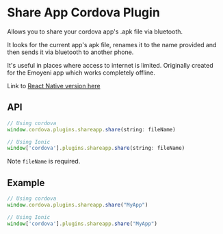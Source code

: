 # Share App Cordova Plugin

Allows you to share your cordova app's .apk file via bluetooth.

It looks for the current app's apk file, renames it to the name provided and then sends it via bluetooth to another phone.

It's useful in places where access to internet is limited. Originally created for the Emoyeni app which works completely offline.

Link to [React Native version here](https://github.com/Nicolaidavies/react-native-bluetooth-app-share)

## API

```js
// Using cordova
window.cordova.plugins.shareapp.share(string: fileName)

// Using Ionic 
window['cordova'].plugins.shareapp.share(string: fileName)
```

Note `fileName` is required.



## Example

```js
// Using cordova
window.cordova.plugins.shareapp.share("MyApp")

// Using Ionic 
window['cordova'].plugins.shareapp.share("MyApp")
```